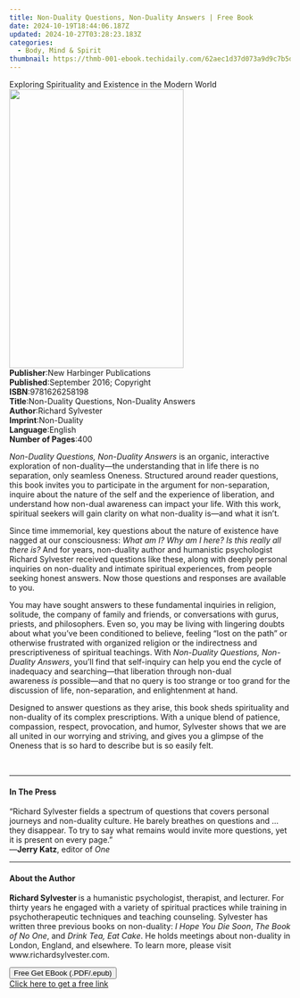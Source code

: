 ```yaml
---
title: Non-Duality Questions, Non-Duality Answers | Free Book
date: 2024-10-19T18:44:06.187Z
updated: 2024-10-27T03:28:23.183Z
categories:
  - Body, Mind & Spirit
thumbnail: https://thmb-001-ebook.techidaily.com/62aec1d37d073a9d9c7b5df7f8bc8b8392812421296384886403353ab3ef39f8.jpg
---
```

<main id="book-container">
  <div class="flex flex-col">
    <div class="book-brief flex-1 py-6 px-4 sm:p-6 md:py-10 md:px-8">
      <!-- brief-->
      <div class="book-brief-main">
        Exploring Spirituality and Existence in the Modern World
      </div>
    </div>
    <div
      class="book-meta-info flex-1 grid gap-4 col-start-1 col-end-3 row-start-1 sm:mb-6 sm:grid-cols-4 lg:gap-6 lg:col-start-2 lg:row-end-6 lg:row-span-6 lg:mb-0"
    >
      <div
        class="book-meta-info-left place-content-center mt-4 p-4 text-sm leading-6 col-start-2 col-span-2 dark:text-slate-400"
      >
        <img
          class="w-full h-500 object-cover rounded-lg sm:h-255 sm:col-span-2 lg:col-span-full"
          src="https://img-001-ebook.techidaily.com/fd94cac0409dca0a405b993839ff1e64dbacd342af10ef8ba6974ed4217588b9.jpg"
          alt=""
          width="312"
          height="500"
        />
      </div>
      <div
        class="book-meta-info-right mt-2 col-start-1 row-start-2 col-span-3 self-center"
      >
        <!-- meta data  -->
        <div class="flex flex-col px-4 md:px-8">
          <div class="flex-1">
            <strong>Publisher</strong>:<span class="px-2"
              >New Harbinger Publications</span
            >
          </div>
          <div class="flex-1">
            <strong>Published</strong>:<span class="px-2"
              >September 2016; Copyright</span
            >
          </div>
          <div class="flex-1">
            <strong>ISBN</strong>:<span class="px-2">9781626258198</span>
          </div>
          <div class="flex-1">
            <strong>Title</strong>:<span class="px-2"
              >Non-Duality Questions, Non-Duality Answers</span
            >
          </div>
          <div class="flex-1">
            <strong>Author</strong>:<span class="px-2">Richard Sylvester</span>
          </div>
          <div class="flex-1">
            <strong>Imprint</strong>:<span class="px-2">Non-Duality</span>
          </div>
          <div class="flex-1">
            <strong>Language</strong>:<span class="px-2">English</span>
          </div>
          <div class="flex-1">
            <strong>Number of Pages</strong>:<span class="px-2">400</span>
          </div>
        </div>
      </div>
    </div>
    <div class="book-description flex-1 py-6 px-4 sm:p-6 md:py-10 md:px-8">
      <div class="book-description-main">
        <div accordion-content="" id="description">
          <p>
            <i>Non-Duality Questions, Non-Duality Answers</i>&nbsp;is an
            organic, interactive exploration of non-duality—the understanding
            that in life there is no separation, only seamless Oneness.
            Structured around reader questions, this book invites you to
            participate in the argument for non-separation, inquire about the
            nature of the self and the experience of liberation, and understand
            how non-dual awareness can impact your life. With this work,
            spiritual seekers will gain clarity on what non-duality is—and what
            it isn’t.
          </p>
          <p>
            Since time immemorial, key questions about the nature of existence
            have nagged at our consciousness:&nbsp;<i
              >What am I? Why am I here? Is this really all there is?</i
            >&nbsp;And for years, non-duality author and humanistic psychologist
            Richard Sylvester received questions like these, along with deeply
            personal inquiries on non-duality and intimate spiritual
            experiences, from people seeking honest answers. Now those questions
            and responses are available to you.
          </p>
          <p>
            You may have sought answers to these fundamental inquiries in
            religion, solitude, the company of family and friends, or
            conversations with gurus, priests, and philosophers. Even so, you
            may be living with lingering doubts about what you’ve been
            conditioned to believe, feeling “lost on the path” or otherwise
            frustrated with organized religion or the indirectness and
            prescriptiveness of spiritual teachings. With&nbsp;<i
              >Non-Duality Questions, Non-Duality Answers</i
            >, you’ll find that self-inquiry can help you end the cycle of
            inadequacy and searching—that liberation through non-dual
            awareness&nbsp;<i>is</i>&nbsp;possible—and that no query is too
            strange or too grand for the discussion of life, non-separation, and
            enlightenment at hand.
          </p>
          <p>
            Designed to answer questions as they arise, this book sheds
            spirituality and non-duality of its complex prescriptions. With a
            unique blend of patience, compassion, respect, provocation, and
            humor, Sylvester shows that we are all united in our worrying and
            striving, and gives you a glimpse of the Oneness that is so hard to
            describe but is so easily felt.
          </p>
          <br />
        </div>
        <div class="accordion-fader"></div>
      </div>
    </div>
    <div class="book-excerpts flex-1 py-6 px-4 sm:p-6 md:py-10 md:px-8">
      <!-- excerpts-->
      <div class="book-excerpts-main">
        <hr />
        <h4 class="placeholder placeholder-heading">
          <span>In The Press</span>
        </h4>
        <p>
          “Richard Sylvester fields a spectrum of questions that covers personal
          journeys and non-duality culture. He barely breathes on questions and
          ... they disappear. To try to say what remains would invite more
          questions, yet it is present on every page.”<br />
          —<b>Jerry Katz</b>, editor of&nbsp;<i>One</i><br />
        </p>
      </div>
    </div>
    <div class="book-about-author flex-1 py-6 px-4 sm:p-6 md:py-10 md:px-8">
      <!-- about author-->
      <div class="book-main-author-main">
        <hr />
        <h4 class="placeholder placeholder-heading">
          <span>About the Author</span>
        </h4>
        <p>
          <b>Richard Sylvester </b>is a humanistic psychologist, therapist, and
          lecturer. For thirty years he engaged with a variety of spiritual
          practices while training in psychotherapeutic techniques and teaching
          counseling. Sylvester has written three previous books on non-duality:
          <i>I Hope You Die Soon</i>, <i>The Book of No One</i>, and
          <i>Drink Tea, Eat Cake</i>. He holds meetings about non-duality in
          London, England, and elsewhere. To learn more, please visit
          www.richardsylvester.com.
        </p>
      </div>
    </div>
    <div class="book-free-get flex-1 py-6 px-4 sm:p-6 md:py-10 md:px-8">
      <button
        id="btn-free-get"
        class="bg-blue-500 hover:bg-blue-700 text-white font-bold py-2 px-4 rounded"
      >
        Free Get EBook (.PDF/.epub)
      </button>
      <div id="countdown-display" class="px-2 text-lg mt-2"></div>
      <a
        id="free-link"
        class="hidden bg-blue-500 hover:bg-blue-700 text-white font-bold py-2 px-4 rounded"
        href="https://www.ebooks.com/en-us/book/2650213/non-duality-questions-non-duality-answers/richard-sylvester/"
        target="_blank"
        >Click here to get a free link</a
      >
    </div>
    <script>
      let countdownTime = 0;
      let countdownInterval = null;
      document
        .getElementById('btn-free-get')
        .addEventListener('click', startCountdown);
      function startCountdown() {
        countdownTime = new Date().getTime() + 60000 * 3;
        countdownInterval = setInterval(updateCountdown, 1000);
        document.getElementById('btn-free-get').disabled = true;
        document
          .getElementById('btn-free-get')
          .classList.add('bg-gray-500', 'cursor-not-allowed');
      }
      function updateCountdown() {
        let currentTime = new Date().getTime();
        let timeLeft = countdownTime - currentTime;
        let secondsLeft = Math.floor(timeLeft / 1000);
        document.getElementById('countdown-display').innerHTML =
          `Remaining time: ${secondsLeft} seconds.`;
        if (secondsLeft <= 0) {
          clearInterval(countdownInterval);
          document.getElementById('btn-free-get').classList.add('hidden');
          document.getElementById('free-link').classList.remove('hidden');
          document.getElementById('countdown-display').innerHTML = '';
        }
      }
    </script>
  </div>
</main>

<ins class="adsbygoogle"
      style="display:block"
      data-ad-client="ca-pub-7571918770474297"
      data-ad-slot="8358498916"
      data-ad-format="auto"
      data-full-width-responsive="true"></ins>
    